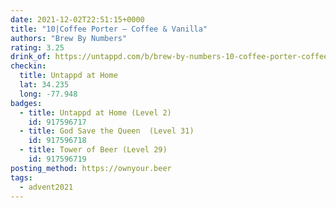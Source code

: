 ```yaml
---
date: 2021-12-02T22:51:15+0000
title: "10|Coffee Porter – Coffee & Vanilla"
authors: "Brew By Numbers"
rating: 3.25
drink_of: https://untappd.com/b/brew-by-numbers-10-coffee-porter-coffee-and-vanilla/
checkin:
  title: Untappd at Home
  lat: 34.235
  long: -77.948
badges:
  - title: Untappd at Home (Level 2)
    id: 917596717
  - title: God Save the Queen  (Level 31)
    id: 917596718
  - title: Tower of Beer (Level 29)
    id: 917596719
posting_method: https://ownyour.beer
tags:
  - advent2021
---
```

